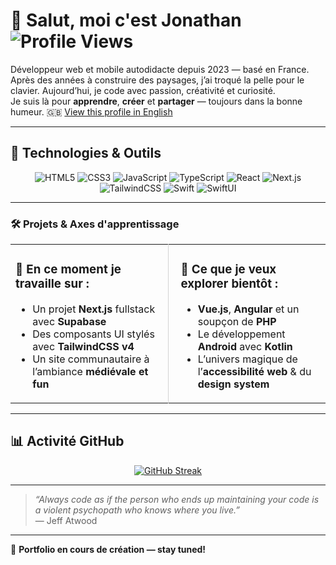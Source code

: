 
# 👋 Salut, moi c'est Jonathan ![Profile Views](https://komarev.com/ghpvc/?username=LouGabian&style=flat-square&color=brightgreen)

Développeur web et mobile autodidacte depuis 2023 — basé en France.  
Après des années à construire des paysages, j’ai troqué la pelle pour le clavier. Aujourd’hui, je code avec passion, créativité et curiosité.  
Je suis là pour **apprendre**, **créer** et **partager** — toujours dans la bonne humeur. 🇬🇧 [View this profile in English](./README.en.md)

---

## 🧰 Technologies & Outils

<div align="center">

  
![HTML5](https://img.shields.io/badge/html5-%23E34F26.svg?&style=for-the-badge&logo=html5&logoColor=white)
![CSS3](https://img.shields.io/badge/css3-%231572B6.svg?&style=for-the-badge&logo=css3&logoColor=white)
![JavaScript](https://img.shields.io/badge/javascript-%23323330.svg?&style=for-the-badge&logo=javascript&logoColor=%23F7DF1E)
![TypeScript](https://img.shields.io/badge/typescript-%23007ACC.svg?&style=for-the-badge&logo=typescript&logoColor=white)
![React](https://img.shields.io/badge/react-%2320232a.svg?&style=for-the-badge&logo=react&logoColor=%2361DAFB)
![Next.js](https://img.shields.io/badge/Next.js-black?style=for-the-badge&logo=next.js&logoColor=white)
![TailwindCSS](https://img.shields.io/badge/tailwindcss-%2338B2AC.svg?&style=for-the-badge&logo=tailwind-css&logoColor=white)
![Swift](https://img.shields.io/badge/swift-%23FA7343.svg?&style=for-the-badge&logo=swift&logoColor=white)
![SwiftUI](https://img.shields.io/badge/swiftUI-lightblue.svg?&style=for-the-badge)



</div>

---

### 🛠️ Projets & Axes d'apprentissage

<div align="center">

<table>
  <tr>
    <td valign="top" width="50%" style="border-right:1px solid lightgray; padding-right: 20px;">

### 🔧 En ce moment je travaille sur :

- Un projet **Next.js** fullstack avec **Supabase**
- Des composants UI stylés avec **TailwindCSS v4**
- Un site communautaire à l’ambiance **médiévale et fun**

</td>
    <td valign="top" width="50%" style="padding-left: 20px;">

### 🔬 Ce que je veux explorer bientôt :

- **Vue.js**, **Angular** et un soupçon de **PHP**
- Le développement **Android** avec **Kotlin**
- L’univers magique de l’**accessibilité web** & du **design system**

</td>
  </tr>
</table>

</div>

---

## 📊 Activité GitHub

<div align="center">

[![GitHub Streak](https://streak-stats.demolab.com?user=LouGabian&theme=onedark-duo&hide_border=true&border_radius=5.7&locale=fr&mode=weekly)](https://git.io/streak-stats)

</div>

---

> _“Always code as if the person who ends up maintaining your code is a violent psychopath who knows where you live.”_  
> — Jeff Atwood

---

🧭 **Portfolio en cours de création — stay tuned!**

